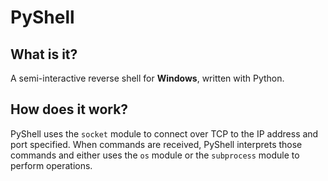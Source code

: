 # PyShell

## What is it?

A semi-interactive reverse shell for **Windows**, written with Python.

## How does it work?

PyShell uses the ```socket``` module to connect over TCP to the IP address and port specified. When commands are received, PyShell interprets those commands and either uses the ```os``` module or the ```subprocess``` module to perform operations.
